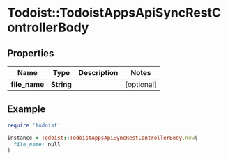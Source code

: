 # Todoist::TodoistAppsApiSyncRestControllerBody

## Properties

| Name | Type | Description | Notes |
| ---- | ---- | ----------- | ----- |
| **file_name** | **String** |  | [optional] |

## Example

```ruby
require 'todoist'

instance = Todoist::TodoistAppsApiSyncRestControllerBody.new(
  file_name: null
)
```

